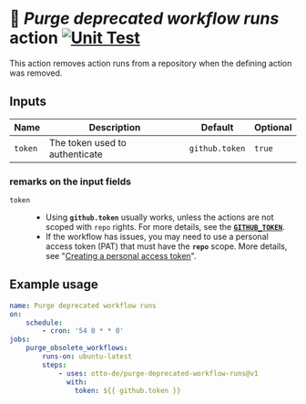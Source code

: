 # 🧹 *Purge deprecated workflow runs* action [![Unit Test](https://github.com/otto-de/purge-deprecated-workflow-runs/actions/workflows/test.yml/badge.svg)](https://github.com/otto-de/purge-deprecated-workflow-runs/actions/workflows/test.yml)


This action removes action runs from a repository when the defining action
was removed.

## Inputs

| Name    | Description                    | Default        | Optional |
|---------|--------------------------------|----------------|----------|
| `token` | The token used to authenticate | `github.token` | `true`   |

### remarks on the input fields
<dl>
<dt>

`token`
</dt>
<dd>

- Using **`github.token`** usually works, unless the actions are not scoped with `repo` rights. For more details, see the [**`GITHUB_TOKEN`**](https://docs.github.com/en/free-pro-team@latest/actions/reference/authentication-in-a-workflow).
- If the workflow has issues, you may need to use a personal access token (PAT) that must have the **`repo`** scope. More details, see "[Creating a personal access token](https://docs.github.com/en/free-pro-team@latest/github/authenticating-to-github/creating-a-personal-access-token)".
</dd>
</dl>

## Example usage

```yaml
name: Purge deprecated workflow runs
on:
    schedule:
        - cron: '54 0 * * 0'
jobs:
    purge_obsolete_workflows:
        runs-on: ubuntu-latest
        steps:
            - uses: otto-de/purge-deprecated-workflow-runs@v1
              with:
                token: ${{ github.token }}
```
